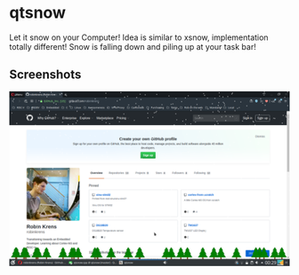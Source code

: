 # qtsnow
Let it snow on your Computer! Idea is similar to xsnow, implementation totally different!
Snow is falling down and piling up at your task bar!

## Screenshots
![Screenshot](https://github.com/robinkrens/qtsnow/raw/master/resources/screenshot.png "qtsnow")
